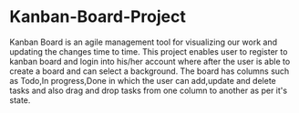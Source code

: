 # Kanban-Board-Project
Kanban Board is an agile management tool for visualizing our work and updating the changes time to time.
This project enables user to register to kanban board and login into his/her account where after the user is able to create a board and can select a background.
The board has columns such as Todo,In progress,Done in which the user can add,update and delete tasks and also drag and drop tasks from one column to another as per it's state.
